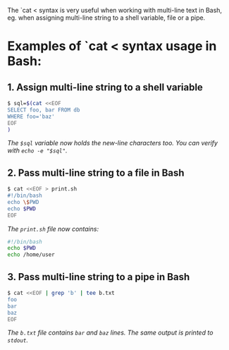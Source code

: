 The `cat < syntax is very useful when working with multi-line text in Bash, eg. when assigning multi-line string to a shell variable, file or a pipe.

# Examples of `cat < syntax usage in Bash:

## 1. Assign multi-line string to a shell variable

```sh
$ sql=$(cat <<EOF
SELECT foo, bar FROM db
WHERE foo='baz'
EOF
)
```

*The `$sql` variable now holds the new-line characters too. You can verify with `echo -e "$sql"`.*

## 2. Pass multi-line string to a file in Bash

```sh
$ cat <<EOF > print.sh
#!/bin/bash
echo \$PWD
echo $PWD
EOF
```

*The `print.sh` file now contains:*

```sh
#!/bin/bash
echo $PWD
echo /home/user
```

## 3. Pass multi-line string to a pipe in Bash

```sh
$ cat <<EOF | grep 'b' | tee b.txt
foo
bar
baz
EOF
```

*The `b.txt` file contains `bar` and `baz` lines. The same output is printed to `stdout`.*